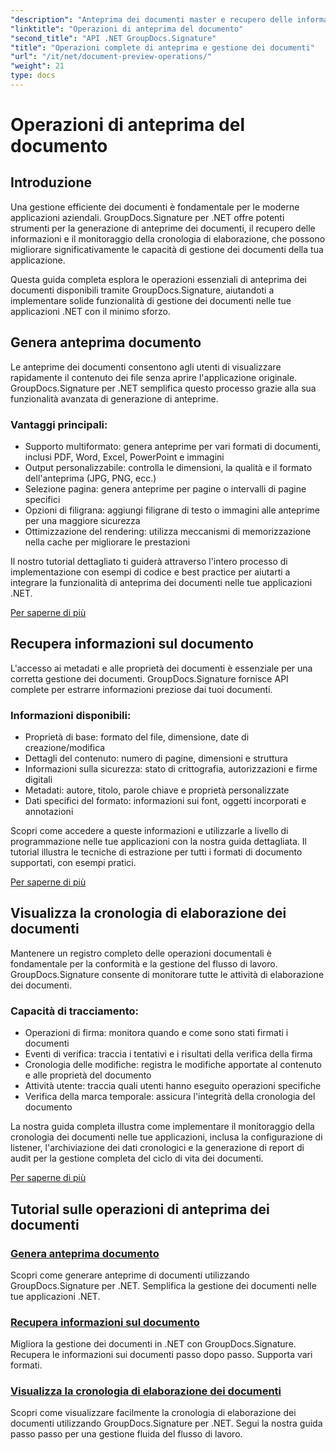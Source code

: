 ```yaml
---
"description": "Anteprima dei documenti master e recupero delle informazioni con GroupDocs.Signature per .NET. Impara a generare anteprime, estrarre metadati e tenere traccia della cronologia dei documenti nelle tue applicazioni."
"linktitle": "Operazioni di anteprima del documento"
"second_title": "API .NET GroupDocs.Signature"
"title": "Operazioni complete di anteprima e gestione dei documenti"
"url": "/it/net/document-preview-operations/"
"weight": 21
type: docs
---
```

# Operazioni di anteprima del documento

## Introduzione

Una gestione efficiente dei documenti è fondamentale per le moderne applicazioni aziendali. GroupDocs.Signature per .NET offre potenti strumenti per la generazione di anteprime dei documenti, il recupero delle informazioni e il monitoraggio della cronologia di elaborazione, che possono migliorare significativamente le capacità di gestione dei documenti della tua applicazione.

Questa guida completa esplora le operazioni essenziali di anteprima dei documenti disponibili tramite GroupDocs.Signature, aiutandoti a implementare solide funzionalità di gestione dei documenti nelle tue applicazioni .NET con il minimo sforzo.

## Genera anteprima documento

Le anteprime dei documenti consentono agli utenti di visualizzare rapidamente il contenuto dei file senza aprire l'applicazione originale. GroupDocs.Signature per .NET semplifica questo processo grazie alla sua funzionalità avanzata di generazione di anteprime.

### Vantaggi principali:
- Supporto multiformato: genera anteprime per vari formati di documenti, inclusi PDF, Word, Excel, PowerPoint e immagini
- Output personalizzabile: controlla le dimensioni, la qualità e il formato dell'anteprima (JPG, PNG, ecc.)
- Selezione pagina: genera anteprime per pagine o intervalli di pagine specifici
- Opzioni di filigrana: aggiungi filigrane di testo o immagini alle anteprime per una maggiore sicurezza
- Ottimizzazione del rendering: utilizza meccanismi di memorizzazione nella cache per migliorare le prestazioni

Il nostro tutorial dettagliato ti guiderà attraverso l'intero processo di implementazione con esempi di codice e best practice per aiutarti a integrare la funzionalità di anteprima dei documenti nelle tue applicazioni .NET.

[Per saperne di più](./generate-document-preview/)

## Recupera informazioni sul documento

L'accesso ai metadati e alle proprietà dei documenti è essenziale per una corretta gestione dei documenti. GroupDocs.Signature fornisce API complete per estrarre informazioni preziose dai tuoi documenti.

### Informazioni disponibili:
- Proprietà di base: formato del file, dimensione, date di creazione/modifica
- Dettagli del contenuto: numero di pagine, dimensioni e struttura
- Informazioni sulla sicurezza: stato di crittografia, autorizzazioni e firme digitali
- Metadati: autore, titolo, parole chiave e proprietà personalizzate
- Dati specifici del formato: informazioni sui font, oggetti incorporati e annotazioni

Scopri come accedere a queste informazioni e utilizzarle a livello di programmazione nelle tue applicazioni con la nostra guida dettagliata. Il tutorial illustra le tecniche di estrazione per tutti i formati di documento supportati, con esempi pratici.

[Per saperne di più](./retrieve-document-information/)

## Visualizza la cronologia di elaborazione dei documenti

Mantenere un registro completo delle operazioni documentali è fondamentale per la conformità e la gestione del flusso di lavoro. GroupDocs.Signature consente di monitorare tutte le attività di elaborazione dei documenti.

### Capacità di tracciamento:
- Operazioni di firma: monitora quando e come sono stati firmati i documenti
- Eventi di verifica: traccia i tentativi e i risultati della verifica della firma
- Cronologia delle modifiche: registra le modifiche apportate al contenuto e alle proprietà del documento
- Attività utente: traccia quali utenti hanno eseguito operazioni specifiche
- Verifica della marca temporale: assicura l'integrità della cronologia del documento

La nostra guida completa illustra come implementare il monitoraggio della cronologia dei documenti nelle tue applicazioni, inclusa la configurazione di listener, l'archiviazione dei dati cronologici e la generazione di report di audit per la gestione completa del ciclo di vita dei documenti.

[Per saperne di più](./view-document-processing-history/)

## Tutorial sulle operazioni di anteprima dei documenti

### [Genera anteprima documento](./generate-document-preview/)
Scopri come generare anteprime di documenti utilizzando GroupDocs.Signature per .NET. Semplifica la gestione dei documenti nelle tue applicazioni .NET.

### [Recupera informazioni sul documento](./retrieve-document-information/)
Migliora la gestione dei documenti in .NET con GroupDocs.Signature. Recupera le informazioni sui documenti passo dopo passo. Supporta vari formati.

### [Visualizza la cronologia di elaborazione dei documenti](./view-document-processing-history/)
Scopri come visualizzare facilmente la cronologia di elaborazione dei documenti utilizzando GroupDocs.Signature per .NET. Segui la nostra guida passo passo per una gestione fluida del flusso di lavoro.
